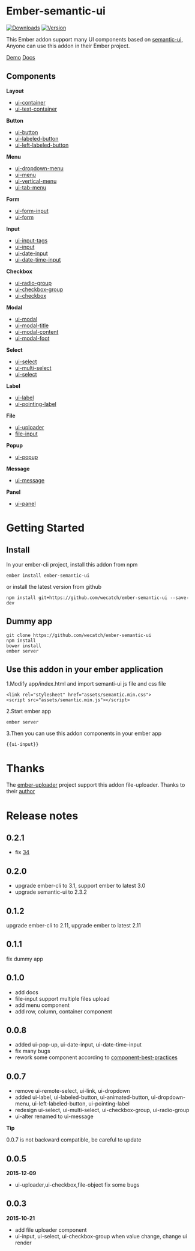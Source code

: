 # Ember-semantic-ui

[![Downloads](https://img.shields.io/npm/dt/ember-semantic-ui.svg)](https://www.npmjs.com/package/ember-semantic-ui)
[![Version](https://img.shields.io/npm/v/ember-semantic-ui.svg)](https://www.npmjs.com/package/ember-semantic-ui)

This Ember addon support many UI components based on [semantic-ui](http://semantic-ui.com), Anyone can use this addon in their Ember project. 


[Demo](http://wecatch.me/ember-semantic-ui/demo/)
[Docs](http://wecatch.me/ember-semantic-ui/docs/)



## Components

**Layout**

- [ui-container](http://wecatch.me/ember-semantic-ui/demo/#/ui-container)
- [ui-text-container](http://wecatch.github.io/ember-semantic-ui/demo/#/ui-text-container)


**Button**

- [ui-button](http://wecatch.github.io/ember-semantic-ui/demo/#/ui-button)
- [ui-labeled-button](http://wecatch.github.io/ember-semantic-ui/demo/#/ui-labeled-button)
- [ui-left-labeled-button](http://wecatch.github.io/ember-semantic-ui/demo/#/ui-left-labeled-button)

**Menu**

- [ui-dropdown-menu](http://wecatch.github.io/ember-semantic-ui/demo/#/ui-dropdown-menu)
- [ui-menu](http://wecatch.github.io/ember-semantic-ui/demo/#/ui-menu)
- [ui-vertical-menu](http://wecatch.github.io/ember-semantic-ui/demo/#/ui-vertical-menu)
- [ui-tab-menu](http://wecatch.github.io/ember-semantic-ui/demo/#/ui-tab-menu)


**Form**

- [ui-form-input](http://wecatch.github.io/ember-semantic-ui/demo/#/ui-form-input)
- [ui-form](http://wecatch.github.io/ember-semantic-ui/demo/#/ui-form)


**Input**

- [ui-input-tags](http://wecatch.github.io/ember-semantic-ui/demo/#/ui-input-tags)
- [ui-input](http://wecatch.github.io/ember-semantic-ui/demo/#/ui-input)
- [ui-date-input](http://wecatch.github.io/ember-semantic-ui/demo/#/ui-date-input)
- [ui-date-time-input](http://wecatch.github.io/ember-semantic-ui/demo/#/ui-date-time-input)


**Checkbox**

- [ui-radio-group](http://wecatch.github.io/ember-semantic-ui/demo/#/ui-radio-group)
- [ui-checkbox-group](http://wecatch.github.io/ember-semantic-ui/demo/#/ui-checkbox-group)
- [ui-checkbox](http://wecatch.github.io/ember-semantic-ui/demo/#/ui-checkbox)


**Modal**

- [ui-modal](http://wecatch.github.io/ember-semantic-ui/demo/#/ui-modal)
- [ui-modal-title](http://wecatch.github.io/ember-semantic-ui/demo/#/ui-modal-title)
- [ui-modal-content](http://wecatch.github.io/ember-semantic-ui/demo/#/ui-modal-content)
- [ui-modal-foot](http://wecatch.github.io/ember-semantic-ui/demo/#/ui-modal-foot)

**Select**

- [ui-select](http://wecatch.github.io/ember-semantic-ui/demo/#/ui-select)
- [ui-multi-select](http://wecatch.github.io/ember-semantic-ui/demo/#/ui-multi-select)
- [ui-select](http://wecatch.github.io/ember-semantic-ui/demo/#/ui-select)


**Label**

- [ui-label](http://wecatch.github.io/ember-semantic-ui/demo/#/ui-label)
- [ui-pointing-label](http://wecatch.github.io/ember-semantic-ui/demo/#/ui-pointing-label)

**File**

- [ui-uploader](http://wecatch.github.io/ember-semantic-ui/demo/#/ui-uploader)
- [file-input](http://wecatch.github.io/ember-semantic-ui/demo/#/file-input)


**Popup**

- [ui-popup](http://wecatch.github.io/ember-semantic-ui/demo/#/ui-popup)

**Message**

- [ui-message](http://wecatch.me/ember-semantic-ui/demo/ui-message)

**Panel**

- [ui-panel](http://wecatch.github.io/ember-semantic-ui/demo/#/ui-panel)

# Getting Started

## Install

In your ember-cli project, install this addon from npm 

```
ember install ember-semantic-ui
```

or install the latest version from github

```
npm install git+https://github.com/wecatch/ember-semantic-ui --save-dev
```

## Dummy app

```
git clone https://github.com/wecatch/ember-semantic-ui
npm install
bower install
ember server
```

## Use this addon in your ember application


1.Modify app/index.html and import semanti-ui js file and css file


```
<link rel="stylesheet" href="assets/semantic.min.css">
<script src="assets/semantic.min.js"></script>
```


2.Start ember app 


```
ember server 
```


3.Then you can use this addon components in your ember app 


```
{{ui-input}}
```


# Thanks 

The [ember-uploader](https://github.com/benefitcloud/ember-uploader) project support this addon file-uploader. Thanks to their [author](https://github.com/benefitcloud)

# Release notes

## 0.2.1

- fix [34](https://github.com/wecatch/ember-semantic-ui/issues/34)

## 0.2.0

- upgrade ember-cli to 3.1, support ember to latest 3.0
- upgrade semantic-ui to 2.3.2

## 0.1.2

upgrade ember-cli to 2.11, upgrade ember to latest 2.11

## 0.1.1

fix dummy app

## 0.1.0

- add docs
- file-input support multiple files upload
- add menu component
- add row, column, container component

## 0.0.8

- added ui-pop-up, ui-date-input, ui-date-time-input
- fix many bugs
- rework some component according to [component-best-practices](https://poteto.github.io/component-best-practices/)


## 0.0.7 

- remove ui-remote-select, ui-link, ui-dropdown
- added ui-label, ui-labeled-button, ui-animated-button, ui-dropdown-menu, ui-left-labeled-button, ui-pointing-label
- redesign ui-select, ui-multi-select, ui-checkbox-group, ui-radio-group
- ui-alter renamed to ui-message


**Tip**

0.0.7 is not backward compatible, be careful to update


## 0.0.5 

**2015-12-09**

- ui-uploader,ui-checkbox,file-object fix some bugs 

## 0.0.3 

**2015-10-21**

- add file uploader component
- ui-input, ui-select, ui-checkbox-group when value change, change ui render

